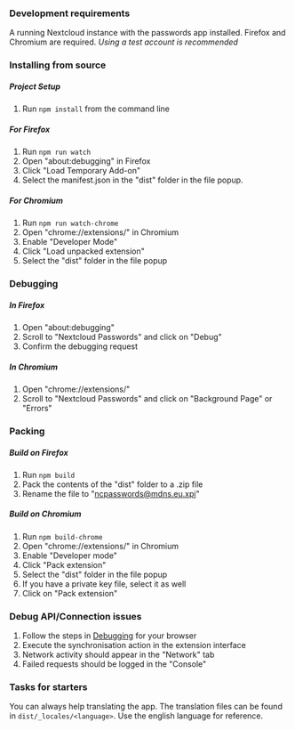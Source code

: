 ### Development requirements
A running Nextcloud instance with the passwords app installed.
Firefox and Chromium are required.
_Using a test account is recommended_



### Installing from source
##### Project Setup
1. Run `npm install` from the command line

##### For Firefox
1. Run `npm run watch`
2. Open "about:debugging" in Firefox
3. Click "Load Temporary Add-on"
4. Select the manifest.json in the "dist" folder in the file popup.

##### For Chromium
1. Run `npm run watch-chrome`
2. Open "chrome://extensions/" in Chromium
3. Enable "Developer Mode"
4. Click "Load unpacked extension"
5. Select the "dist" folder in the file popup



### Debugging
##### In Firefox
1. Open "about:debugging"
2. Scroll to "Nextcloud Passwords" and click on "Debug"
3. Confirm the debugging request

##### In Chromium
1. Open "chrome://extensions/"
2. Scroll to "Nextcloud Passwords" and click on "Background Page" or "Errors"



### Packing
##### Build on Firefox
1. Run `npm build`
2. Pack the contents of the "dist" folder to a .zip file
3. Rename the file to "ncpasswords@mdns.eu.xpi"

##### Build on Chromium
1. Run `npm build-chrome`
2. Open "chrome://extensions/" in Chromium 
3. Enable "Developer mode"
4. Click "Pack extension"
5. Select the "dist" folder in the file popup
6. If you have a private key file, select it as well
7. Click on "Pack extension"



### Debug API/Connection issues
1. Follow the steps in [Debugging](#debugging) for your browser
2. Execute the synchronisation action in the extension interface
3. Network activity should appear in the "Network" tab
4. Failed requests should be logged in the "Console"



### Tasks for starters
You can always help translating the app.
The translation files can be found in `dist/_locales/<language>`.
Use the english language for reference.